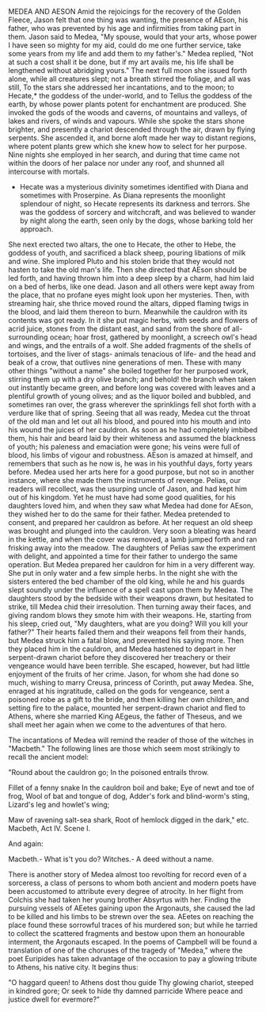 MEDEA AND AESON
  Amid the rejoicings for the recovery of the Golden Fleece, Jason
  felt that one thing was wanting, the presence of AEson, his father,
  who was prevented by his age and infirmities from taking part in them.
  Jason said to Medea, "My spouse, would that your arts, whose power I
  have seen so mighty for my aid, could do me one further service,
  take some years from my life and add them to my father's." Medea
  replied, "Not at such a cost shall it be done, but if my art avails
  me, his life shall be lengthened without abridging yours." The next
  full moon she issued forth alone, while all creatures slept; not a
  breath stirred the foliage, and all was still, To the stars she
  addressed her incantations, and to the moon; to Hecate,* the goddess
  of the under-world, and to Tellus the goddess of the earth, by whose
  power plants potent for enchantment are produced. She invoked the gods
  of the woods and caverns, of mountains and valleys, of lakes and
  rivers, of winds and vapours. While she spoke the stars shone
  brighter, and presently a chariot descended through the air, drawn
  by flying serpents. She ascended it, and borne aloft made her way to
  distant regions, where potent plants grew which she knew how to select
  for her purpose. Nine nights she employed in her search, and during
  that time came not within the doors of her palace nor under any
  roof, and shunned all intercourse with mortals.

  * Hecate was a mysterious divinity sometimes identified with Diana
  and sometimes with Proserpine. As Diana represents the moonlight
  splendour of night, so Hecate represents its darkness and terrors. She
  was the goddess of sorcery and witchcraft, and was believed to
  wander by night along the earth, seen only by the dogs, whose
  barking told her approach.

  She next erected two altars, the one to Hecate, the other to Hebe,
  the goddess of youth, and sacrificed a black sheep, pouring
  libations of milk and wine. She implored Pluto and his stolen bride
  that they would not hasten to take the old man's life. Then she
  directed that AEson should be led forth, and having thrown him into
  a deep sleep by a charm, had him laid on a bed of herbs, like one
  dead. Jason and all others were kept away from the place, that no
  profane eyes might look upon her mysteries. Then, with streaming hair,
  she thrice moved round the altars, dipped flaming twigs in the
  blood, and laid them thereon to burn. Meanwhile the cauldron with
  its contents was got ready. In it she put magic herbs, with seeds
  and flowers of acrid juice, stones from the distant east, and sand
  from the shore of all-surrounding ocean; hoar frost, gathered by
  moonlight, a screech owl's head and wings, and the entrails of a wolf.
  She added fragments of the shells of tortoises, and the liver of
  stags- animals tenacious of life- and the head and beak of a crow,
  that outlives nine generations of men. These with many other things
  "without a name" she boiled together for her purposed work, stirring
  them up with a dry olive branch; and behold! the branch when taken out
  instantly became green, and before long was covered with leaves and
  a plentiful growth of young olives; and as the liquor boiled and
  bubbled, and sometimes ran over, the grass wherever the sprinklings
  fell shot forth with a verdure like that of spring.
  Seeing that all was ready, Medea cut the throat of the old man and
  let out all his blood, and poured into his mouth and into his wound
  the juices of her cauldron. As soon as he had completely imbibed them,
  his hair and beard laid by their whiteness and assumed the blackness
  of youth; his paleness and emaciation were gone; his veins were full
  of blood, his limbs of vigour and robustness. AEson is amazed at
  himself, and remembers that such as he now is, he was in his
  youthful days, forty years before.
  Medea used her arts here for a good purpose, but not so in another
  instance, where she made them the instruments of revenge. Pelias,
  our readers will recollect, was the usurping uncle of Jason, and had
  kept him out of his kingdom. Yet he must have had some good qualities,
  for his daughters loved him, and when they saw what Medea had done for
  AEson, they wished her to do the same for their father. Medea
  pretended to consent, and prepared her cauldron as before. At her
  request an old sheep was brought and plunged into the cauldron. Very
  soon a bleating was heard in the kettle, and when the cover was
  removed, a lamb jumped forth and ran frisking away into the meadow.
  The daughters of Pelias saw the experiment with delight, and appointed
  a time for their father to undergo the same operation. But Medea
  prepared her cauldron for him in a very different way. She put in only
  water and a few simple herbs. In the night she with the sisters
  entered the bed chamber of the old king, while he and his guards slept
  soundly under the influence of a spell cast upon them by Medea. The
  daughters stood by the bedside with their weapons drawn, but hesitated
  to strike, till Medea chid their irresolution. Then turning away their
  faces, and giving random blows they smote him with their weapons.
  He, starting from his sleep, cried out, "My daughters, what are you
  doing? Will you kill your father?" Their hearts failed them and
  their weapons fell from their hands, but Medea struck him a fatal
  blow, and prevented his saying more.
  Then they placed him in the cauldron, and Medea hastened to depart
  in her serpent-drawn chariot before they discovered her treachery or
  their vengeance would have been terrible. She escaped, however, but
  had little enjoyment of the fruits of her crime. Jason, for whom she
  had done so much, wishing to marry Creusa, princess of Corinth, put
  away Medea. She, enraged at his ingratitude, called on the gods for
  vengeance, sent a poisoned robe as a gift to the bride, and then
  killing her own children, and setting fire to the palace, mounted
  her serpent-drawn chariot and fled to Athens, where she married King
  AEgeus, the father of Theseus, and we shall meet her again when we
  come to the adventures of that hero.

  The incantations of Medea will remind the reader of those of the
  witches in "Macbeth." The following lines are those which seem most
  strikingly to recall the ancient model:

  "Round about the cauldron go;
  In the poisoned entrails throw.

  Fillet of a fenny snake
  In the cauldron boil and bake;
  Eye of newt and toe of frog,
  Wool of bat and tongue of dog,
  Adder's fork and blind-worm's sting,
  Lizard's leg and howlet's wing;

  Maw of ravening salt-sea shark,
  Root of hemlock digged in the dark," etc.
  Macbeth, Act IV. Scene I.

  And again:

  Macbeth.- What is't you do?
  Witches.- A deed without a name.

  There is another story of Medea almost too revolting for record even
  of a sorceress, a class of persons to whom both ancient and modern
  poets have been accustomed to attribute every degree of atrocity. In
  her flight from Colchis she had taken her young brother Absyrtus
  with her. Finding the pursuing vessels of AEetes gaining upon the
  Argonauts, she caused the lad to be killed and his limbs to be
  strewn over the sea. AEetes on reaching the place found these
  sorrowful traces of his murdered son; but while he tarried to
  collect the scattered fragments and bestow upon them an honourable
  interment, the Argonauts escaped.
  In the poems of Campbell will be found a translation of one of the
  choruses of the tragedy of "Medea," where the poet Euripides has taken
  advantage of the occasion to pay a glowing tribute to Athens, his
  native city. It begins thus:

  "O haggard queen! to Athens dost thou guide
  Thy glowing chariot, steeped in kindred gore;
  Or seek to hide thy damned parricide
  Where peace and justice dwell for evermore?"
